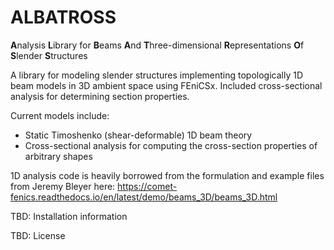 # ALBATROSS
**A**nalysis **L**ibrary for **B**eams **A**nd **T**hree-dimensional **R**epresentations **O**f **S**lender **S**tructures

A library for modeling slender structures implementing topologically 1D beam models in 3D ambient space using FEniCSx. Included cross-sectional analysis for determining section properties.

Current models include:
* Static Timoshenko (shear-deformable) 1D beam theory
* Cross-sectional analysis for computing the cross-section properties of arbitrary shapes

1D analysis code is heavily borrowed from the formulation and example files from Jeremy Bleyer here:
https://comet-fenics.readthedocs.io/en/latest/demo/beams_3D/beams_3D.html

TBD: Installation information

TBD: License

